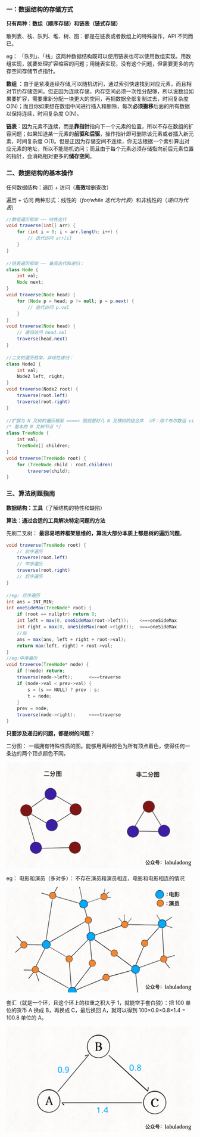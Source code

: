 ### 一：数据结构的存储方式

**只有两种：数组（顺序存储）和链表（链式存储）**

散列表、栈、队列、堆、树、图：都是在链表或者数组上的特殊操作，API 不同而已。

eg： 「队列」、「栈」这两种数据结构既可以使用链表也可以使用数组实现。用数组实现，就要处理扩容缩容的问题；用链表实现，没有这个问题，但需要更多的内存空间存储节点指针。

**数组** ：由于是紧凑连续存储,可以随机访问，通过索引快速找到对应元素，而且相对节约存储空间。但正因为连续存储，内存空间必须一次性分配够，所以说数组如果要扩容，需要重新分配一块更大的空间，再把数据全部复制过去，时间复杂度 O(N)；而且你如果想在数组中间进行插入和删除，每次**必须搬移**后面的所有数据以保持连续，时间复杂度 O(N)。

**链表**：因为元素不连续，而是**靠指针**指向下一个元素的位置，所以不存在数组的扩容问题；如果知道某一元素的**前驱和后驱**，操作指针即可删除该元素或者插入新元素，时间复杂度 O(1)。但是正因为存储空间不连续，你无法根据一个索引算出对应元素的地址，所以不能随机访问；而且由于每个元素必须存储指向前后元素位置的指针，会消耗相对更多的**储存空间**。

### 二、数据结构的基本操作

任何数据结构：遍历 + 访问（**高效**增删查改）

遍历 + 访问 两种形式：线性的（*for/while 迭代为代表*）和非线性的（*递归为代表*）

```java
//数组遍历框架 —— 线性迭代
void traverse(int[] arr) {
    for (int i = 0; i < arr.length; i++) {
        // 迭代访问 arr[i]
    }
}

//链表遍历框架 —— 兼具迭代和递归： 
class Node {
    int val;
    Node next;
} 
void traverse(Node head) {
    for (Node p = head; p != null; p = p.next) {
        // 迭代访问 p.val
    }
} 
void traverse(Node head) {
    // 递归访问 head.val
    traverse(head.next)
}

//二叉树遍历框架，非线性递归： 
class Node2 {
    int val;
    Node2 left, right;
} 
void traverse(Node2 root) {
    traverse(root.left)
    traverse(root.right)
}

//扩展为 N 叉树的遍历框架 ====> 图就是好几 N 叉棵树的结合体 （环：用个布尔数组 visited 做标记）
/* 基本的 N 叉树节点 */
class TreeNode {
    int val;
    TreeNode[] children;
} 
void traverse(TreeNode root) {
    for (TreeNode child : root.children)
        traverse(child);
}
```

### 三、算法刷题指南

**数据结构：工具**（了解结构的特性和缺陷）

**算法：通过合适的工具解决特定问题的方法**

先刷二叉树： **最容易培养框架思维的，算法大部分本质上都是树的遍历问题**。

```java
void traverse(TreeNode root) {
    // 前序遍历
    traverse(root.left)
    // 中序遍历
    traverse(root.right)
    // 后序遍历
}

//eg: 后序遍历
int ans = INT_MIN;
int oneSideMax(TreeNode* root) {
    if (root == nullptr) return 0;
    int left = max(0, oneSideMax(root->left));    <===oneSideMax
    int right = max(0, oneSideMax(root->right));  <===oneSideMax
    //后
    ans = max(ans, left + right + root->val);
    return max(left, right) + root->val;
}
//eg:中序遍历
void traverse(TreeNode* node) {
    if (!node) return;
    traverse(node->left);      <===traverse
    if (node->val < prev->val) {
        s = (s == NULL) ? prev : s;
        t = node;
    }
    prev = node;
    traverse(node->right);     <===traverse
}
```

**只要涉及递归的问题，都是树的问题**？





二分图： 一幅拥有特殊性质的图。能够用两种颜色为所有顶点着色，使得任何一条边的两个顶点颜色不同。

![img](https://github.com/labuladong/fucking-algorithm/raw/master/pictures/algo4/1.jpg)



eg： 电影和演员（多对多）： 不存在演员和演员相连，电影和电影相连的情况

![img](https://github.com/labuladong/fucking-algorithm/raw/master/pictures/algo4/2.jpg)



套汇（就是一个环，且这个环上的权重之积大于 1，就能空手套白狼）：把 100 单位的货币 A 换成 B，再换成 C，最后换回 A，就可以得到 100×0.9×0.8×1.4 = 100.8 单位的 A。

![img](https://github.com/labuladong/fucking-algorithm/raw/master/pictures/algo4/3.jpg)

